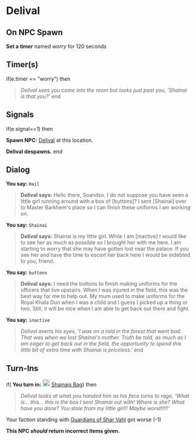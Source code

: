 # Delival
## On NPC Spawn

**Set a timer** named *worry* for 120 seconds
## Timer(s)

if(e.timer == "worry") then


>*Delival sees you come into the room but looks just past you, 'Shainai is that you?'*
end

## Signals

if(e.signal==1) then


**Spawn NPC:**  [Delival](/npc/155340) at this location.


**Delival despawns.**
end

## Dialog

**You say:** `Hail`



>**Delival says:** Hello there, Soandso. I do not suppose you have seen a little girl running around with a box of [buttons]? I sent [Shainai] over to Master Barkhem's place so I can finish these uniforms I am working on.

**You say:** `Shainai`



>**Delival says:** Shainai is my little girl. While I am [inactive] I would like to see her as much as possible so I brought her with me here. I am starting to worry that she may have gotten lost near the palace. If you see her and have the time to escort her back here I would be indebted to you, friend.

**You say:** `buttons`



>**Delival says:** I need the buttons to finish making uniforms for the officers that live upstairs.  When I was injured in the field, this was the best way for me to help out.  My mum used to make uniforms for the Royal Khala Dun when I was a child and I guess I picked up a thing or two.  Still, it will be nice when I am able to get back out there and fight.

**You say:** `inactive`



>*Delival averts his eyes, 'I was on a raid in the forest that went bad.  That was when we lost Shainai's mother.  Truth be told, as much as I am eager to get back out in the field, the opportunity to spend this little bit of extra time with Shainai is priceless.'*
end

## Turn-Ins



if( **You turn in:** <img style="background:url(/static/icons/blank_slot.gif);width:20px;height:20px;" src="/static/icons/item_691.png" alt="" /> <a
                                href="/item/4460" data-url="4460" class="tooltip-link link">Shainais Bag</a>) then


>*Delival looks at what you handed him as his face turns to rage, 'What is... this... this is the box I sent Shainai out with!  Where is she?  What have you done?  You stole from my little girl!!  Maybe worst!!!!!'*


Your faction standing with [Guardians of Shar Vahl](/faction/1513) got worse (<span class='text-danger'>-1</span>)

**This NPC *should* return incorrect items given.**





